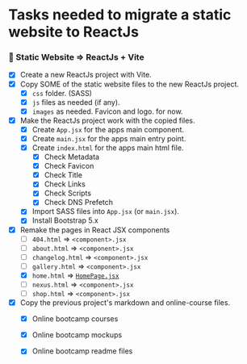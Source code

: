 # Tasks needed to migrate a static website to ReactJs

### 🎃 Static Website => ReactJs + Vite

- [x] Create a new ReactJs project with Vite.
- [x] Copy SOME of the static website files to the new ReactJs project.
    - [x] `css` folder. (SASS)
    - [x] `js` files as needed (if any).
    - [x] `images` as needed. Favicon and logo. for now.
- [x] Make the ReactJs project work with the copied files.
    - [x] Create `App.jsx` for the apps main component.
    - [x] Create `main.jsx` for the apps main entry point.
    - [x] Create `index.html` for the apps main html file. 
        - [x] Check Metadata
        - [x] Check Favicon
        - [x] Check Title
        - [x] Check Links
        - [x] Check Scripts
        - [x] Check DNS Prefetch
    - [x] Import SASS files into `App.jsx` (or `main.jsx`).
    - [x] Install Bootstrap 5.x
- [x] Remake the pages in React JSX components
    - [ ] `404.html` => `<component>.jsx`
    - [ ] `about.html` => `<component>.jsx`
    - [ ] `changelog.html` => `<component>.jsx`
    - [ ] `gallery.html` => `<component>.jsx`
    - [x] `home.html` => [`HomePage.jsx`](/src/pages/HomePage.jsx)
    - [ ] `nexus.html` => `<component>.jsx`
    - [ ] `shop.html` => `<component>.jsx`

- [x] Copy the previous project's markdown and online-course files.
    - [x] Online bootcamp courses
    - [x] Online bootcamp mockups
    - [x] Online bootcamp readme files




